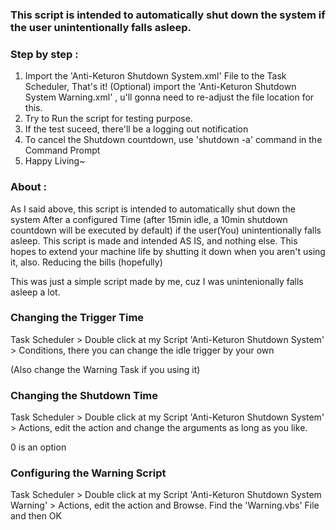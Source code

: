 ### This script is intended to automatically shut down the system if the user unintentionally falls asleep. ###

### Step by step : ###
  1. Import the 'Anti-Keturon Shutdown System.xml' File to the Task Scheduler, That's it!
  (Optional) import the 'Anti-Keturon Shutdown System Warning.xml' , u'll gonna need to re-adjust the file location for this.
  2. Try to Run the script for testing purpose.
  3. If the test suceed, there'll be a logging out notification 
  4. To cancel the Shutdown countdown, use 'shutdown -a' command in the Command Prompt
  5. Happy Living~



### About : ###

As I said above, this script is intended to automatically shut down the system After a configured Time (after 15min idle, a 10min shutdown countdown will be executed by default) if the user(You) unintentionally falls asleep.
This script is made and intended AS IS, and nothing else. This hopes to extend your machine life by shutting it down when you aren't using it, also. Reducing the bills (hopefully)


This was just a simple script made by me, cuz I was unintenionally falls asleep a lot.


### Changing the Trigger Time ### 
Task Scheduler > Double click at my Script 'Anti-Keturon Shutdown System' > Conditions, there you can change the idle trigger by your own

(Also change the Warning Task if you using it)


### Changing the Shutdown Time ###
Task Scheduler > Double click at my Script 'Anti-Keturon Shutdown System' > Actions, edit the action and change the arguments as long as you like.

0 is an option


### Configuring the Warning Script ###
Task Scheduler > Double click at my Script 'Anti-Keturon Shutdown System Warning' > Actions, edit the action and Browse. Find the 'Warning.vbs' File and then OK



